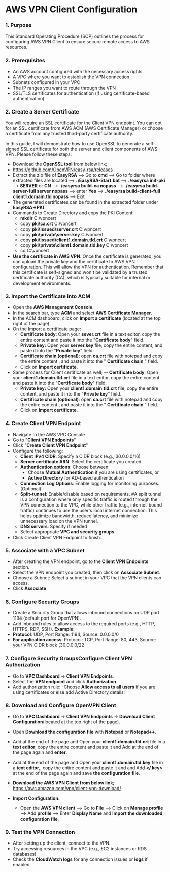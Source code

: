 # AWS VPN Client Configuration

### 1. Purpose
This Standard Operating Procedure (SOP) outlines the process for configuring AWS VPN Client to ensure secure remote access to AWS resources.

### 2. Prerequisites
- An AWS account configured with the necessary access rights.
- A VPC where you want to establish the VPN connection
- Subnets configured in your VPC
- The IP ranges you want to route through the VPN
- SSL/TLS certificates for authentication (if using certificate-based authentication)

### 2. Create a Server Certificate
You will require an SSL certificate for the Client VPN endpoint. You can opt for an SSL certificate from AWS ACM (AWS Certificate Manager) or choose a certificate from any trusted third-party certificate authority.

In this guide, I will demonstrate how to use OpenSSL to generate a self-signed SSL certificate for both the server and client components of AWS VPN. Please follow these steps:

- Download the **OpenSSL tool** from below link;
- https://github.com/OpenVPN/easy-rsa/releases
- Extract the zip file of **EasyRSA** --> Go to **cmd** --> Go to folder where extracted files are located --> **.\EasyRSA-Start.bat** --> **./easyrsa init-pki** --> 
**SERVER** or **CN** --> **./easyrsa build-ca nopass** --> **./easyrsa build-server-full server nopass** --> enter **Yes** --> **./easyrsa build-client-full client1.domain.tld nopass** --> Exit
- The generated certificates can be found in the extracted folder under **EasyRSA->PKI**
- Commands to Create Directory and copy the PKI Content:
  - **mkdir** C:\vpncert
  - copy **pki\ca.crt** C:\vpncert
  - copy **pki\issued\server.crt** C:\vpncert
  - copy **pki\private\server.key** C:\vpncert
  - copy **pki\issued\client1.domain.tld.crt** C:\vpncert
  - copy **pki\private\client1.domain.tld.key** C:\vpncert
  - cd C:\vpncert
 - **Use the certificate in AWS VPN**: 
 Once the certificate is generated, you can upload the private key and the certificate to AWS VPN configuration. This will allow the VPN for authentication.
Remember that this certificate is self-signed and won't be validated by a trusted certificate authority (CA), which is typically suitable for internal or development environments.

### 3.	Import the Certificate into ACM
- Open the **AWS Management Console**.
- In the search bar, type **ACM** and select **AWS Certificate Manager**.
- In the ACM dashboard, click on **Import a certificate** (located at the top right of the page).
- On the Import a certificate page:
   - **Certificate body**: Open your **sever.crt** file in a text editor, copy the entire content and paste it into the "**Certificate body**" field.
   - **Private key:** Open your **server.key** file, copy the entire content, and paste it into the "**Private key**" field.
   - **Certificate chain (optional)**: open **ca.crt** file with notepad and copy the entire content , and paste it into the " **Certificate chain** " field.
   - Click on **Import certificate**.
 - Same process for Client certificate as well;
   -- **Certificate body**: Open your **client1.domain.tld.crt** file in a text editor, copy the entire content and paste it into the "**Certificate body**" field.
   - **Private key:** Open your **client1.domain.tld.crt** file, copy the entire content, and paste it into the "**Private key**" field.
   - **Certificate chain (optional)**: open **ca.crt** file with notepad and copy the entire content , and paste it into the " **Certificate chain** " field.
   - Click on **Import certificate**.

### 4.	Create Client VPN Endpoint
- Navigate to the AWS VPC Console
- Go to "**Client VPN Endpoints**"
- Click "**Create Client VPN Endpoint**"
- Configure the following:
    - **Client IPv4 CIDR**: Specify a CIDR block (e.g., 30.0.0.0/16)
    - **Server certificate ARN**: Select the certificate you created.
    - **Authentication options**: Choose between:
        - Choose **Mutual Authentication** if you are using certificates, or
        - **Active Directory** for AD-based authentication
    - **Connection Log Options**: Enable logging for monitoring purposes. (Optional)
    - **Split-tunnel**: Enable/disable based on requirements.
      #A split tunnel is a configuration where only specific traffic is routed through the VPN connection to the VPC, while other traffic (e.g., internet-bound traffic) continues to use the user's local internet connection. This helps optimize bandwidth, reduce latency, and minimize unnecessary load on the VPN tunnel.
    - **DNS servers**: Specify if needed
    - Select appropriate **VPC and security groups**.
- Click Create Client VPN Endpoint to finish.
  
### 5.	Associate with a VPC Subnet
- After creating the VPN endpoint, go to the **Client VPN Endpoints** section.
- Select the VPN endpoint you created, then click on **Associate Subnet**.
- Choose a Subnet: Select a subnet in your VPC that the VPN clients can access.
- Click **Associate**

### 6.	Configure Security Groups
- Create a Security Group that allows inbound connections on UDP port 1194 (default port for OpenVPN).
- Add inbound rules to allow access to the required ports (e.g., HTTP, HTTPS, RDP, SSH).
  **Example:**
- **Protocol**: UDP, Port Range: 1194, Source: 0.0.0.0/0
- **For application access**: Protocol: TCP, Port Range: 80, 443, Source: your VPN CIDR block (30.0.0.0/22

### 7.	Configure Security GroupsConfigure Client VPN Authorization
- Go to **VPC Dashboard** → **Client VPN Endpoints**.
- Select the **VPN endpoint** and click **Authorization**.
- Add authorization rule:
  -Choose **Allow access to all users** if you are using certificates or else add Active Directory details;

### 8.	Download and Configure OpenVPN Client
- Go to **VPC Dashboard** → **Client VPN Endpoints** → **Download Client Configuration**(located at the top right of the page).
- Open **Download the configuration file** with **Notepad** or **Notepad++**.
- Add **<cert>** at the end of the page and Open your **client1.domain.tld.crt** file in a **text editor**, copy the entire content and paste it and Add **</cert>** at the end of the page again and **enter**.
- Add **<key>** at the end of the page and Open your **client1.domain.tld.key** file in a **text editor**,, copy the entire content and paste it and and Add **</ key>** at the end of the page again and save **the configuration file**.
- **Download the AWS VPN Client from below link;**
https://aws.amazon.com/vpn/client-vpn-download/

- **Import Configuration:**
  - Open the **AWS VPN client** --> Go to **File** --> Click on **Manage profile** --> Add **profile** --> Enter **Display Name** and **Import the downloaded configuration file**.

### 9.	Test the VPN Connection
- After setting up the client, connect to the VPN.
- Try accessing resources in the VPC (e.g., EC2 instances or RDS databases).
- Check the **CloudWatch logs** for any connection issues or **logs** if enabled.











